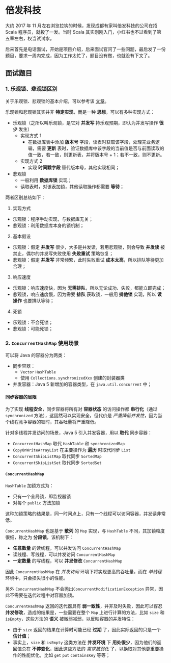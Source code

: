 # 倍发科技

大约 2017 年 11 月左右浏览拉钩的时候，发现成都有家叫倍发科技的公司在招 Scala 程序员，就投了一发。当时 Scala 其实刚刚入门，小红书也不过看到了第五章左右，权当试试水。

后来首先是电话面试，开始是项目介绍，后来面试官问了一些问题，最后发了一份题目，要求一周内完成，因为工作太忙了，题目没有做，也就没有下文了。

## 面试题目

### 1. 乐观锁、悲观锁区别

关于乐观锁、悲观锁的基本介绍，可以参考该 [文章](http://www.hollischuang.com/archives/934)。

乐观锁和悲观锁其实并非 **特定实现**，而是一种 **思想**，可以有多种实现方式：

* 乐观锁（之所以叫乐观锁，是它对 **并发写** 持乐观预期，即认为并发写操作 **很少** 发生）
  + 实现方式 1
    - 在数据库表中添加 **版本号** 字段，读表时获取该字段，处理完业务逻辑，需要 **更新** 表时，验证数据库中该字段的当前值是否与前面读取的值一致，若一致，则更新表，并将版本号 + 1；若不一致，则不更新。
  + 实现方式 2
    - 实现 **时间戳字段** 替代版本号，其他实现相同；
* 悲观锁
  + 一般利用 **数据库锁** 实现；
  + 读取表时，对该表加锁，其他读取操作都需要 **等待**；

两者区别总结如下：

1. 实现方式
  * 乐观锁：程序手动实现，与数据库无关；
  * 悲观锁：利用数据库本身的锁机制；
2. 基本假设
  * 乐观锁：假定 **并发写** 很少，大多是并发读，若用悲观锁，则会导致 **并发读** 被禁止，偶尔的并发写失败使用 **失败重试** 策略恢复；
  * 悲观锁：假定 **并发写** 非常频繁，此时失败重试 **成本太高**，所以排队等待更加合理；
3. 响应速度
  * 乐观锁：响应速度快，因为 **无需排队**，所以无论成功、失败，都能立即完成；
  * 悲观锁，响应速度慢，因为需要 **排队** 获取锁，一般用 **排他锁** 实现，所以 **读操作** 也要排队等待；
4. 死锁
  * 乐观锁：不会死锁；
  * 悲观锁：可能死锁；

### 2. `ConcurrentHashMap` 使用场景

可以将 Java 的容器分为两类：

* 同步容器：
  + `Vector` `HashTable`
  + 使用 `Collections.synchronizedXxx` 创建的封装器类
* 并发容器：Java 5 新增加的容器类型，在 `java.util.concurrent` 中；

#### 同步容器的局限

为了实现 **线程安全**，同步容器将所有对 **容器状态** 的访问操作都 **串行化**（通过 `synchronized` 方法），这固然可以实现安全，但代价是 *严重降低并发性*，因为当个线程竞争容器的锁时，其吞吐量将严重降低。

针对多线程并发访问的场景，Java 5 引入并发容器，用以 **取代** 同步容器：

* `ConcurrentHashMap` 取代 `HashTable` 和 `synchronizedMap`
* `CopyOnWriteArrayList` 在主要操作为 **遍历** 时取代同步 `List`
* `ConcurrentSkipListMap` 取代同步 `SortedMap`
* `ConcurrentSkipListSet` 取代同步 `SortedSet`

#### `ConcurrentHashMap`

`HashTable` 加锁方式为：

* 只有一个全局锁，即监视器锁
* 对每个 `public` 方法加锁

这种加锁策略的结果是，同一时间点上，只有一个线程可以访问容器，并发读非常低。

`ConcurrentHashMap` 也是基于 **散列** 的 `Map` 实现，与 `HashTable` 不同，其加锁粒度很细，称之为 **分段锁**，该机制下：

* **任意数量** 的读线程，可以并发访问 `ConcurrentHashMap`
* 读线程、写线程，可以并发访问 `ConcurrentHashMap`
* **一定数量** 的写线程，可以 **并发修改** `ConcurrentHashMap`

因此 `ConcurrentHashMap` 在 *并发访问* 环境下将实现更高的吞吐量，而在 *单线程* 环境中，只会损失很小的性能。

另外 `ConcurrentHashMap` 不会抛出`ConcurrentModificationException` 异常，因此不需要在迭代过程中对容器加锁。

`ConcurrentHashMap` 返回的迭代器具有 **弱一致性**，并非及时失败，因此可以容忍 **并发修改**，造成的结果是，一些需要在整个 `Map` 上进行计算的方法，比如 `size` 和 `isEmpty`，这些方法的 **语义** 被微弱减弱，以反映容器的并发特性：

* 由于 `size` 返回的结果在计算时可能已经 **过期** 了，因此实际返回的只是一个 **估计值**；
* 事实上，`size` 和 `isEmpty` 这类方法在 **并发环境** 下 **用处很少**，因为他们的返回值总在 **不停变化**，因此这些方法的 *需求被弱化* 了，以换取对其他更重要操作的性能优化，比如 `get` `put` `containsKey` 等等；
